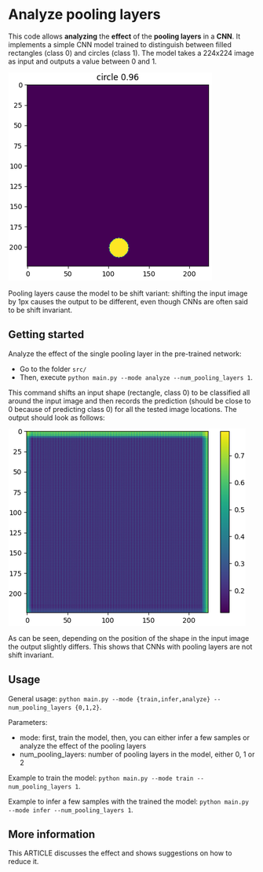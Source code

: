 # Analyze pooling layers

This code allows **analyzing** the **effect** of the **pooling layers** in a **CNN**.
It implements a simple CNN model trained to distinguish between filled rectangles (class 0) and circles (class 1).
The model takes a 224x224 image as input and outputs a value between 0 and 1.

![img](doc/inference.png)

Pooling layers cause the model to be shift variant: 
shifting the input image by 1px causes the output to be different, even though CNNs are often said to be shift invariant.



## Getting started

Analyze the effect of the single pooling layer in the pre-trained network:
* Go to the folder `src/`
* Then, execute ```python main.py --mode analyze --num_pooling_layers 1```.

This command shifts an input shape (rectangle, class 0) to be classified all around the input image and then records the prediction (should be close to 0 because of predicting class 0) for all the tested image locations. The output should look as follows:

![img](doc/analysis.png)

As can be seen, depending on the position of the shape in the input image the output slightly differs. This shows that CNNs with pooling layers are not shift invariant.


## Usage
General usage:
```python main.py --mode {train,infer,analyze} --num_pooling_layers {0,1,2}```.

Parameters:
* mode: first, train the model, then, you can either infer a few samples or analyze the effect of the pooling layers
* num_pooling_layers: number of pooling layers in the model, either 0, 1 or 2

Example to train the model:
```python main.py --mode train --num_pooling_layers 1```.

Example to infer a few samples with the trained the model:
```python main.py --mode infer --num_pooling_layers 1```.


## More information
This ARTICLE discusses the effect and shows suggestions on how to reduce it.
